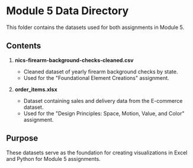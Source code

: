 # Module 5 Data Directory

This folder contains the datasets used for both assignments in Module 5.

## Contents
1. **nics-firearm-background-checks-cleaned.csv**
   - Cleaned dataset of yearly firearm background checks by state.
   - Used for the "Foundational Element Creations" assignment.

2. **order_items.xlsx**
   - Dataset containing sales and delivery data from the E-commerce dataset.
   - Used for the "Design Principles: Space, Motion, Value, and Color" assignment.

## Purpose
These datasets serve as the foundation for creating visualizations in Excel and Python for Module 5 assignments.

